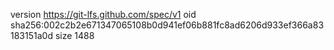 version https://git-lfs.github.com/spec/v1
oid sha256:002c2b2e671347065108b0d941ef06b881fc8ad6206d933ef366a83183151a0d
size 1488
